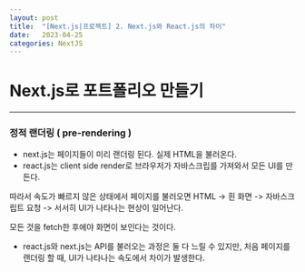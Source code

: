 ```yaml
---
layout: post
title:  "[Next.js|프로젝트] 2. Next.js와 React.js의 차이"
date:   2023-04-25
categories: NextJS
---
```


# Next.js로 포트폴리오 만들기

--- 

### 정적 랜더링 ( pre-rendering )

* next.js는 페이지들이 미리 랜더링 된다. 실제 HTML을 불러온다. 
* react.js는 client side render로 브라우저가 자바스크립를 가져와서 모든 UI를 만든다. 

따라서 속도가 빠르지 않은 상태에서 페이지를 불러오면 HTML -> 흰 화면 -> 자바스크립트 요청 -> 서서히 UI가 나타나는 현상이 일어난다. 

모든 것을 fetch한 후에야 화면이 보인다는 것이다. 
* react.js와 next.js는 API를 불러오는 과정은 둘 다 느릴 수 있지만, 처음 페이지를 랜더링 할 때, UI가 나타나는 속도에서 차이가 발생한다. 
